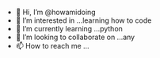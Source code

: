 - 👋 Hi, I’m @howamidoing
- 👀 I’m interested in ...learning how to code
- 🌱 I’m currently learning ...python
- 💞️ I’m looking to collaborate on ...any
- 📫 How to reach me ...

<!---
howamidoing/howamidoing is a ✨ special ✨ repository because its `README.md` (this file) appears on your GitHub profile.
You can click the Preview link to take a look at your changes.
--->

